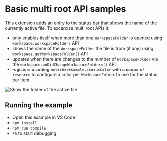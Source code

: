 # Basic multi root API samples

This extension adds an entry to the status bar that shows the name of the currently active file. To excercise multi root APIs it:
- only enables itself when more than one `WorkspaceFolder` is opened using `workspace.workspaceFolders` API
- shows the name of the `WorkspaceFolder` the file is from (if any) using `workspace.getWorkspaceFolder()` API
- updates when there are changes to the number of `WorkspaceFolder` via the `workspace.onDidChangeWorkspaceFolders()` API
- registers a setting `multiRootSample.statusColor` with a scope of `resource` to configure a color per `WorkspaceFolder` to use for the status bar item

![Show the folder of the active file](https://raw.githubusercontent.com/Microsoft/vscode-extension-samples/master/basic-multi-root-sample/preview.gif)

## Running the example

- Open this example in VS Code
- `npm install`
- `npm run compile`
- `F5` to start debugging
